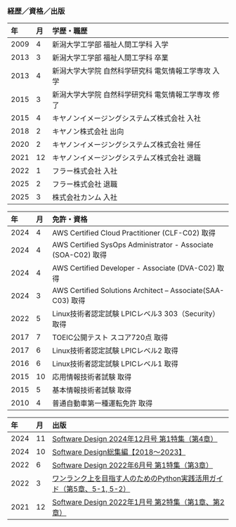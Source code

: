 ### 経歴／資格／出版

|年|月| 学歴・職歴|
|:---|:---|:---|
|2009|4|新潟大学工学部 福祉人間工学科 入学|
|2013|3|新潟大学工学部 福祉人間工学科 卒業|
|2013|4|新潟大学大学院 自然科学研究科 電気情報工学専攻 入学|
|2015|3|新潟大学大学院 自然科学研究科 電気情報工学専攻 修了|
|2015|4|キヤノンイメージングシステムズ株式会社 入社|
|2018|2|キヤノン株式会社 出向|
|2020|2|キヤノンイメージングシステムズ株式会社 帰任|
|2021|12|キヤノンイメージングシステムズ株式会社 退職|
|2022|1|フラー株式会社 入社|
|2025|2|フラー株式会社 退職|
|2025|3|株式会社カンム 入社|

|年|月| 免許・資格 |
|:---|:---|:---|
|2024|4|AWS Certified Cloud Practitioner (CLF-C02) 取得|
|2024|4|AWS Certified SysOps Administrator - Associate (SOA-C02) 取得|
|2024|4|AWS Certified Developer - Associate (DVA-C02) 取得|
|2024|3|AWS Certified Solutions Architect – Associate(SAA-C03) 取得|
|2022|5|Linux技術者認定試験 LPICレベル3 303（Security）取得|
|2017|7| TOEIC公開テスト スコア720点 取得|
|2017|6|Linux技術者認定試験 LPICレベル2 取得|
|2016|6|Linux技術者認定試験 LPICレベル1 取得|
|2015|10|応用情報技術者試験 取得|
|2015|5|基本情報技術者試験 取得|
|2010|4|普通自動車第一種運転免許 取得|

|年|月| 出版 |
|:---|:---|:---|
|2024|11|[Software Design 2024年12月号 第1特集（第4章）](https://gihyo.jp/magazine/SD/archive/2024/202412)|
|2024|10|[Software Design総集編【2018～2023】](https://gihyo.jp/book/2024/978-4-297-14471-5)|
|2022|6|[Software Design 2022年6月号 第1特集（第3章）](https://gihyo.jp/magazine/SD/archive/2022/202206)|
|2022|3|[ワンランク上を目指す人のためのPython実践活用ガイド（第5章、5-1, 5-2）](https://gihyo.jp/book/2022/978-4-297-12639-1)|
|2021|12|[Software Design 2022年1月号 第2特集（第1章、第2章）](https://gihyo.jp/magazine/SD/archive/2022/202201)|
